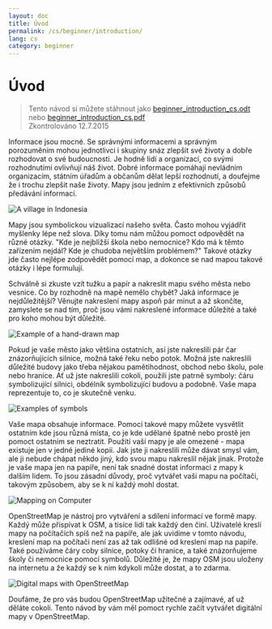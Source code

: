 ```yaml
---
layout: doc
title: Úvod
permalink: /cs/beginner/introduction/
lang: cs
category: beginner
---
```


Úvod
============

> Tento návod si můžete stáhnout jako [beginner_introduction_cs.odt](/files/beginner_introduction_cs.odt) nebo [beginner_introduction_cs.pdf](/files/beginner_introduction_cs.pdf)  
> Zkontrolováno 12.7.2015  

Informace jsou mocné. Se správnými informacemi a správným
porozuměním mohou jednotlivci i skupiny snáz zlepšit
své životy a dobře rozhodovat o své budoucnosti. Je hodně lidí
a organizací, co svými rozhodnutími ovlivňují náš život. Dobré
informace pomáhají nevládním organizacím, státním úřadům a občanům dělat lepší
rozhodnutí, a doufejme že i trochu zlepšit naše životy. Mapy jsou jedním z efektivních
způsobů předávání informací. 

![A village in Indonesia][]

Mapy jsou symbolickou vizualizací našeho světa. Často mohou 
vyjádřit myšlenky lépe než slova. Díky tomu nám můžou pomoct
odpovědět na různé otázky. "Kde je nejbližší škola nebo nemocnice? Kdo
má k těmto zařízením nejdál? Kde je chudoba největším problémem?"
Takové otázky jde často nejlépe zodpovědět pomocí map,
a dokonce se nad mapou takové otázky i lépe formulují. 

Schválně si zkuste vzít tužku a papír a nakreslit mapu svého města nebo vesnice. Co by
rozhodně na mapě nemělo chybět? Jaká informace je nejdůležitější?
Věnujte nakreslení mapy aspoň pár minut a až skončíte,
zamyslete se nad tím, proč jsou vámi nakreslené informace důležité a
také pro koho mohou být důležité.

![Example of a hand-drawn map][]

Pokud je vaše město jako většina ostatních, asi jste nakreslili pár čar znázorňujících
silnice, možná také řeku nebo potok. Možná jste nakreslili důležité budovy jako
třeba nějakou pamětihodnost, obchod nebo školu, pole nebo hranice. Ať už
jste nakreslili cokoli, použili jste patrně symboly: čáru symbolizující silnici, obdélník
symbolizující budovu a podobně. Vaše mapa reprezentuje to,
co je skutečně venku.

![Examples of symbols][]

Vaše mapa obsahuje informace. Pomocí takové mapy můžete vysvětlit
ostatním kde jsou různá místa, co je kde udělané špatně nebo
prostě jen pomoct ostatním se neztratit. Použití vaší mapy
je ale omezené - mapa existuje jen v jedné jediné kopii. Jak jste
ji nakreslili může dávat smysl vám, ale ji nebude chápat někdo jiný,
kdo svou mapu nakreslil nějak jinak. Protože je vaše mapa jen na papíře,
není tak snadné dostat informaci z mapy k dalším lidem.
To jsou zásadní důvody, proč vytvářet vaši mapu na počítači,
takovým způsobem, aby se k ní každý mohl dostat. 

![Mapping on Computer][]

OpenStreetMap je nástroj pro vytváření a sdílení informací ve formě mapy. 
Každý může přispívat k OSM, a tisíce lidí tak každý den činí. 
Uživatelé kreslí mapy na počítačích spíš než na papíře, ale 
jak uvidíme v tomto návodu, kreslení map na počítači není zas až tak 
odlišné od kreslení map na papíře. Také používáme čáry coby silnice,
potoky či hranice, a také znázorňujeme školy či nemocnice 
pomocí symbolů. Důležité je, že mapy OSM jsou uloženy na internetu 
a že každý se k nim kdykoli může dostat, a to zdarma.

![Digital maps with OpenStreetMap][]

Doufáme, že pro vás budou OpenStreetMap užitečné a zajímavé, ať už děláte
cokoli. Tento návod by vám měl pomoct rychle začít vytvářet
digitální mapy v OpenStreetMap.


[A village in Indonesia]: /images/beginner/village-in-indonesia.png
[Example of a hand-drawn map]: /images/beginner/hand-drawn-map.png
[Examples of symbols]: /images/beginner/examples-of-symbols.png
[Mapping on Computer]: /images/beginner/mapping-on-computer.png
[Digital maps with OpenStreetMap]: /images/beginner/digital-maps-with-osm.png